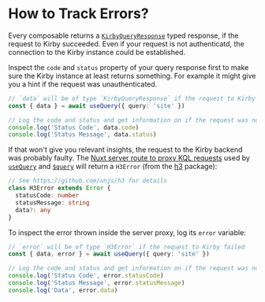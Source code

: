 # How to Track Errors?

Every composable returns a [`KirbyQueryResponse`](/api/types-query-response) typed response, if the request to Kirby succeeded. Even if your request is not authenticatd, the connection to the Kirby instance could be established.

Inspect the `code` and `status` property of your query response first to make sure the Kirby instance at least returns something. For example it might give you a hint if the request was unauthenticated.

```ts
// `data` will be of type `KirbyQueryResponse` if the request to Kirby itself succeeded
const { data } = await useQuery({ query: 'site' })

// Log the code and status and get information on if the request was not authenticated
console.log('Status Code', data.code)
console.log('Status Message', data.status)
```

If that won't give you relevant insights, the request to the Kirby backend was probably faulty. The [Nuxt server route to proxy KQL requests](/guide/how-it-works) used by [`useQuery`](/api/use-query) and [`$query`](/api/query) will return a `H3Error` (from the [h3](https://github.com/unjs/h3) package):

```ts
// See https://github.com/unjs/h3 for details
class H3Error extends Error {
  statusCode: number
  statusMessage: string
  data?: any
}
```

To inspect the error thrown inside the server proxy, log its `error` variable:

```ts
// `error` will be of type `H3Error` if the request to Kirby failed
const { data, error } = await useQuery({ query: 'site' })

// Log the code and status and get information on if the request was not authenticated
console.log('Status Code', error.statusCode)
console.log('Status Message', error.statusMessage)
console.log('Data', error.data)
```
